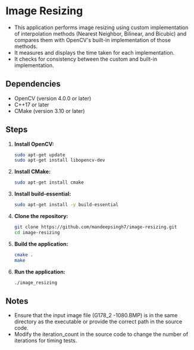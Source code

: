 # Image Resizing

- This application performs image resizing using custom implementation of interpolation methods (Nearest Neighbor, Bilinear, and Bicubic) and compares them with OpenCV's built-in implementation of those methods.
- It measures and displays the time taken for each implementation.
- It checks for consistency between the custom and built-in implementation.

## Dependencies

- OpenCV (version 4.0.0 or later)
- C++17 or later
- CMake (version 3.10 or later)

## Steps

1. **Install OpenCV:**
      ```bash
   sudo apt-get update
   sudo apt-get install libopencv-dev

2. **Install CMake:**
      ```bash
   sudo apt-get install cmake

3. **Install build-essential:**
      ```bash
   sudo apt-get install -y build-essential

4. **Clone the repository:** 
      ```bash
    git clone https://github.com/mandeepsingh7/image-resizing.git
    cd image-resizing

5. **Build the application:**
      ```bash
    cmake .
    make

6. **Run the application:**
      ```bash
    ./image_resizing

## Notes
- Ensure that the input image file (G178_2 -1080.BMP) is in the same directory as the executable or provide the correct path in the source code.
- Modify the iteration_count in the source code to change the number of iterations for timing tests.
